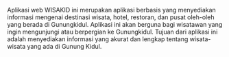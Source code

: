 Aplikasi web WISAKID ini merupakan aplikasi berbasis yang menyediakan informasi mengenai destinasi wisata, hotel, restoran, dan pusat oleh-oleh yang berada di Gunungkidul. Aplikasi ini akan berguna bagi wisatawan yang ingin mengunjungi atau berpergian ke Gunungkidul. Tujuan dari aplikasi ini adalah menyediakan informasi yang akurat dan lengkap tentang wisata-wisata yang ada di Gunung Kidul. 



